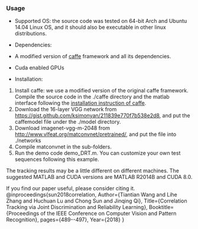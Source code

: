 ### Usage

* Supported OS: the source code was tested on 64-bit Arch and Ubuntu 14.04 Linux OS, and it should also be executable in other linux distributions.

* Dependencies: 
 * A modified version of [caffe](http://caffe.berkeleyvision.org/) framework and all its dependencies. 
 * Cuda enabled GPUs

* Installation: 
 1. Install caffe: we use a modified version of the original caffe framework. Compile the source code in the ./caffe directory and the matlab interface following the [installation instruction of caffe](http://caffe.berkeleyvision.org/installation.html).
 2. Download the 16-layer VGG network from https://gist.github.com/ksimonyan/211839e770f7b538e2d8, and put the caffemodel file under the ./model directory.
 3. Download imagenet-vgg-m-2048 from http://www.vlfeat.org/matconvnet/pretrained/, and put the file into ./networks
 4. Compile matconvnet in the sub-folders.
 5. Run the demo code demo_DRT.m. You can customize your own test sequences following this example.

The tracking results may be a little different on different machines. The suggested MATLAB and CUDA versions are MATLAB R2014B and CUDA 8.0. 

If you find our paper useful, please consider citing it.
@inproceedings{sun2018correlation,
    Author={Tiantian Wang and Lihe Zhang and Huchuan Lu and Chong Sun and Jinqing Qi},
    Title={Correlation Tracking via Joint Discrimination and Reliability Learning},
    Booktitle={Proceedings of the IEEE Conference on Computer Vision and Pattern Recognition},
    pages={489--497},
    Year={2018}
 }

